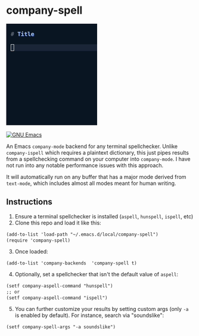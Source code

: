 # company-spell
![A dropdown selection in Emacs with word suggestions](doc/example.gif)

[![GNU Emacs](https://img.shields.io/static/v1?logo=gnuemacs&logoColor=fafafa&label=Made%20for&message=GNU%20Emacs&color=7F5AB6&style=flat)](https://www.gnu.org/software/emacs/)

An Emacs `company-mode` backend for any terminal spellchecker. Unlike `company-ispell` which requires a plaintext dictionary, this just pipes results from a spellchecking command on your computer into `company-mode`. I have not run into any notable performance issues with this approach.

It will automatically run on any buffer that has a major mode derived from `text-mode`, which includes almost all modes meant for human writing.

## Instructions

1. Ensure a terminal spellchecker is installed (`aspell`, `hunspell`, `ispell`, etc)
2. Clone this repo and load it like this:
```
(add-to-list 'load-path "~/.emacs.d/local/company-spell")
(require 'company-spell)
```
3. Once loaded:
```
(add-to-list 'company-backends  'company-spell t)
```
4. Optionally, set a spellchecker that isn't the default value of `aspell`:
```
(setf company-aspell-command "hunspell")
;; or
(setf company-aspell-command "ispell")
```
5. You can further customize your results by setting custom args (only `-a` is enabled by default). For instance, search via "soundslike":
```
(setf company-spell-args "-a soundslike")
```
